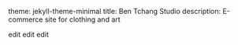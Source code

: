 theme: jekyll-theme-minimal
title: Ben Tchang Studio
description: E-commerce site for clothing and art

edit edit edit 
